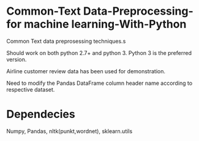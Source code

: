 # Common-Text Data-Preprocessing-for machine learning-With-Python

Common Text data preprosessing techniques.s

Should work on both python 2.7+ and python 3.
Python 3 is the preferred version.

Airline customer review data has been used for demonstration.

Need to modify the Pandas DataFrame column header name according to respective dataset.


# Dependecies 
Numpy, 
Pandas, 
nltk(punkt,wordnet),
sklearn.utils
